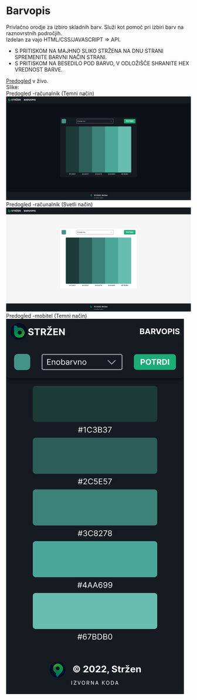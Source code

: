 # Barvopis
Privlačno orodje za izbiro skladnih barv. Služi kot pomoč pri izbiri barv na raznovrstnih področjih.
<br>
Izdelan za vajo HTML/CSS/JAVASCRIPT => API.<br>
* S PRITISKOM NA MAJHNO SLIKO STRŽENA NA DNU STRANI SPREMENITE <bold>BARVNI NAČIN STRANI</bold>.
* S PRITISKOM NA BESEDILO POD BARVO, V ODLOŽIŠČE SHRANITE <bold>HEX VREDNOST BARVE</bold>.

<a href="https://barvopis.strzen.xyz">Predogled</a> v živo.
<br>
Slike:
<br>
Predogled -računalnik (Temni način)
<br>
<img src="./slike-predogled/Barvopis-racunalnik-temno.png" alt="Barvopis - Računalnik - Temni način">
Predogled -računalnik (Svetli način)
<br>
<img src="./slike-predogled/Barvopis-racunalnik-svetlo.png" alt="Barvopis - Računalnik - Svetli način">
Predogled -mobitel (Temni način)
<br>
<img src="./slike-predogled/Barvopis-mobitel-temno.png" alt="Barvopis - Mobitel - Temni način">
